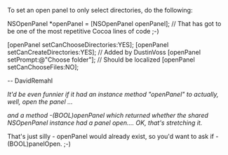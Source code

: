 To set an open panel to only select directories, do the following:

    
NSOpenPanel *openPanel = [NSOpenPanel openPanel];
// That has got to be one of the most repetitive Cocoa lines of code ;-)

[openPanel setCanChooseDirectories:YES];
[openPanel setCanCreateDirectories:YES]; // Added by DustinVoss
[openPanel setPrompt:@"Choose folder"]; // Should be localized
[openPanel setCanChooseFiles:NO];


-- DavidRemahl

  *It'd be even funnier if it had an instance method "openPanel" to actually, well, open the panel ...*

*and a method     -(BOOL)openPanel which returned whether the shared NSOpenPanel instance had a panel open.... OK, that's stretching it.*

That's just silly - openPanel would already exist, so you'd want to ask if -(BOOL)panelOpen. ;-)

